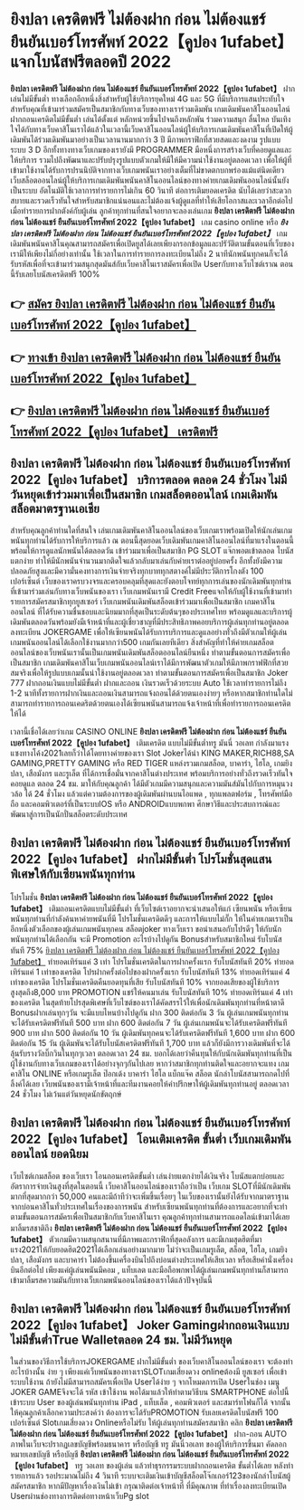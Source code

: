 # ยิงปลา เครดิตฟรี ไม่ต้องฝาก ก่อน ไม่ต้องแชร์ ยืนยันเบอร์โทรศัพท์ 2022【คูปอง 1ufabet】  แจกโบนัสฟรีตลอดปี 2022

**ยิงปลา เครดิตฟรี ไม่ต้องฝาก ก่อน ไม่ต้องแชร์ ยืนยันเบอร์โทรศัพท์ 2022【คูปอง 1ufabet】** ฝากเล่นไม่มีขั้นต่ำ  ทางเลือกอีกหนึ่งสิ่งสำหรับผู้ใช้บริการยุคใหม่ 4G และ 5G ที่มีบริการแสนประทับใจสำหรับคุณที่เข้ามาร่วมสมัครเป็นสมาชิกกับทางเว็บของทางเราร่วมเดิมพัน เกมเดิมพันคาสิโนออนไลน์ ฝากถอนเครดิตไม่มีขั้นต่ำ เล่นได้ตั้งแต่ หลักหน่วยขึ้นไปจนถึงหลักพัน ร่วมความสนุก ลื่นไหล บันเทิงใจได้กับทางเว็บคาสิโนเราได้แล้วในเวลานี้เว็บคาสิโนออนไลน์ผู้ให้บริการเกมเดิมพันคาสิโนที่เปิดให้ผู้เดิมพันได้ร่วมเดิมพันมาอย่างเป็นเวลานานมากกว่า 3 ปี มีภาพกราฟิกที่สวยสดและงดงาม รูปแบบระบบ 3 D
อีกทั้งทางทางเว็บเกมของเรายังมี  PROGRAMMER มือหนึ่งการสร้างเว็บที่คอยดูแลและให้บริการ  รวมไปถึงพัฒนาและปรับปรุงรูปแบบตัวเกมให้มีให้มีความน่าใช้งานอยู่ตลอดเวลา เพื่อให้ผู้ที่เข้ามาใช้งานได้รับการปรนนิบัติจากทางเว็บเกมพนันเราอย่างเต็มที่ไม่ขาดตกบกพร่องแม้แต่นิดเดียว เว็บสล็อตออนไลน์ผู้ให้บริการเกมเดิมพันพนันคาสิโนออนไลน์ของทางค่ายเกมเดิมพันออนไลน์นั้นยังเป็นระบบ อัตโนมัติใช้เวลาการทำรายการไม่เกิน 60 วินาที ต่อการเติมยอดเครดิต นับได้เลยว่าสะดวกสบายและรวดเร็วทันใจสำหรับสมาชิกแน่นอนและไม่ต้องแจ้งผู้ดูแลที่ทำให้เสียโอกาสและเวลาอีกต่อไปเมื่อทำรายการฝากตังค์กับผู้เล่น
ลูกค้าทุกท่านที่สนใจอยากจะลองเล่นเกม **ยิงปลา เครดิตฟรี ไม่ต้องฝาก ก่อน ไม่ต้องแชร์ ยืนยันเบอร์โทรศัพท์ 2022【คูปอง 1ufabet】** เกม casino online หรือ ***ยิงปลา เครดิตฟรี ไม่ต้องฝาก ก่อน ไม่ต้องแชร์ ยืนยันเบอร์โทรศัพท์ 2022【คูปอง 1ufabet】*** เกมเดิมพันพนันคาสิโนคุณสามารถสมัครเพื่อเปิดยูสได้เลยเพียงกรอกข้อมูลและปรัวัติตามขั้นตอนที่เว็บของเรามีให้เพียงไม่กี่อย่างเท่านั้น ใช้เวลาในการทำรายการลงทะเบียนไม่ถึง 2 นาทีนักพนันทุกคนก็จะได้รับรหัสเพื่อที่จะเข้ามาร่วมสนุกสุดมันส์กับเว็บคาสิโนเราสมัครเพื่อเปิด Userกับทางเว็บไซต์เราณ ตอนนี้รับเลยโบนัสเครดิตฟรี 100%

## 👉 [สมัคร ยิงปลา เครดิตฟรี ไม่ต้องฝาก ก่อน ไม่ต้องแชร์ ยืนยันเบอร์โทรศัพท์ 2022【คูปอง 1ufabet】](https://archa888.com/)
## 👉 [ทางเข้า ยิงปลา เครดิตฟรี ไม่ต้องฝาก ก่อน ไม่ต้องแชร์ ยืนยันเบอร์โทรศัพท์ 2022【คูปอง 1ufabet】](https://archa888.com/)
## 👉 [ยิงปลา เครดิตฟรี ไม่ต้องฝาก ก่อน ไม่ต้องแชร์ ยืนยันเบอร์โทรศัพท์ 2022【คูปอง 1ufabet】 เครดิตฟรี](https://archa888.com/)

## ยิงปลา เครดิตฟรี ไม่ต้องฝาก ก่อน ไม่ต้องแชร์ ยืนยันเบอร์โทรศัพท์ 2022【คูปอง 1ufabet】 บริการตลอด ตลอด 24 ชั่วโมง ไม่มีวันหยุดเข้าร่วมมาเพื่อเป็นสมาชิก เกมสล็อตออนไลน์ เกมเดิมพันสล็อตมาตรฐานเอเชีย

สำหรับคุณลูกค้าท่านใดที่สนใจ เล่นเกมเดิมพันคาสิโนออนไลน์ของเว็บเกมเราพร้อมเปิดให้นักเล่นเกมพนันทุกท่านได้รับการให้บริการแล้ว ณ ตอนนี้สุดยอดเว็บเดิมพันเกมคาสิโนออนไลน์ที่มาแรงในตอนนี้ พร้อมให้การดูแลนักพนันได้ตลอดวัน เข้าร่วมมาเพื่อเป็นสมาชิก  PG SLOT แจ๊กพอตเข้าตลอด โบนัสแตกง่าย ทำให้มีนักพนันจำนวนมากติดใจแล้วกลับมาเล่นกับค่ายเราต่ออยู่บ่อยครั้ง อีกทั้งยังมีความปลอดภัยสูงและมีความั่นคงทางการเงินจ่ายจริงทุกบาททุกสตางค์ไม่มีประวัติการโกงตัง 100 เปอร์เซ็นต์ เว็บของเราครบวงจรและครอบคลุมที่สุดและยังตอบโจทย์ทุกการเล่นของนักเดิมพันทุกท่านที่เข้ามาร่วมเล่นกับทางเว็บพนันของเรา
เว็บเกมพนันเรามี Credit Freeแจกให้กับผู้ใช้งานที่เข้ามาทำรายการสมัครสมาชิกทุกยูสเซอร์ เว็บเกมพนันเดิมพันสล็อตเข้าร่วมมาเพื่อเป็นสมาชิก เกมคาสิโนออนไลน์ ที่ได้รับความชื่นชอบและนิยมมากที่สุดเป็นระดับต้นๆของประเทศไทย พร้อมดูแลและบริการผู้เดิมพันตลอดวันพร้อมยังมีเจ้าหน้าที่และผู้เชี่ยวชาญที่มีประสิทธิภาพคอยบริการผู้เล่นทุกท่านอยู่ตลอด ลงทะเบียน JOKERGAME เพื่อให้เซียนพนันได้รับการบริการและดูแลอย่างทั่วถึงมีตัวเกมให้ผู้เล่นเกมพนันออนไลน์ได้เลือกใช้งานมากกว่า500 เกมกันเลยทีเดียว
สิ่งสำคัญที่ทำให้ค่ายเกมสล็อตออนไลน์ของเว็บพนันเรานั้นเป็นเกมพนันเดิมพันสล็อตออนไลน์ยืนหนึ่ง ทำตามขั้นตอนการสมัครเพื่อเป็นสมาชิก  เกมเดิมพันคาสิโนเว็บเกมพนันออนไลน์เราได้มีการพัฒนาตัวเกมให้มีภาพกราฟฟิกที่สวยสมจริงเพื่อให้รูปแบบเกมนั้นน่าใช้งานอยู่ตลอดเวลา ทำตามขั้นตอนการสมัครเพื่อเป็นสมาชิก Joker 777 ฝากถอนเงินแบบไม่มีขั้นต่ำ ฝากและถอน เงินรวดเร็วด้วยระบบ Auto ใช้เวลาทำรายการไม่ถึง 1-2 นาทีทั้งรายการฝากเงินและถอนเงินสามารถแจ้งถอนได้ด้วยตนเองง่ายๆ หรือหากสมาชิกท่านใดไม่สามารถทำรายการถอนเคดริตด้วยตนเองได้เซียนพนันสามารถแจ้งเจ้าหน้าที่เพื่อทำรายการถอนเครดิตให้ได้

เวลานี้เชื่อได้เลยว่าเกม CASINO ONLINE **ยิงปลา เครดิตฟรี ไม่ต้องฝาก ก่อน ไม่ต้องแชร์ ยืนยันเบอร์โทรศัพท์ 2022【คูปอง 1ufabet】** เติมเครดิต แบบไม่มีขั้นต่ำทรู มันนี่ วอเลท กำลังมาแรงแซงทางโค้ง2021เลยก็ว่าได้โดยทางค่ายของเรา Slot Jokerได้นำ  KING MAKER,RICH88,SA GAMING,PRETTY GAMING หรือ RED TIGER แหล่งรวมเกมสล็อต, บาคาร่า, ไฮโล, เกมยิงปลา, เสือมังกร และรูเล็ต ที่ได้การเชื่อมั่นจากคาสิโนต่างประเทศ พร้อมบริการอย่างทั่วถึงรวดเร็วทันใจคอยดูแล ตลอด 24 ชม. มาให้กับคุณลูกค้า ได้มีตัวเกมมีความสนุกและความมันส์มันไปกับการหมุนวงวล้อ ได้ 24 ชั่วโมง แล้วแต่ความต้องการของผู้เดิมพันผ่านบนไอแพด , ทุกแพลตฟอร์ม , โทรศัพท์มือถือ และคอมพิวเตอร์ที่เป็นระบบIOS หรือ ANDROIDแบบพกพา ศึกษาวิธีและประสบการณ์และพัฒนาสู่การเป็นนักปั่นสล็อตระดับประเทศ

## ยิงปลา เครดิตฟรี ไม่ต้องฝาก ก่อน ไม่ต้องแชร์ ยืนยันเบอร์โทรศัพท์ 2022【คูปอง 1ufabet】 ฝากไม่มีขั้นต่ำ โปรโมชั่นสุดแสนพิเศษให้กับเซียนพนันทุกท่าน

โปรโมชั่น **ยิงปลา เครดิตฟรี ไม่ต้องฝาก ก่อน ไม่ต้องแชร์ ยืนยันเบอร์โทรศัพท์ 2022【คูปอง 1ufabet】** เติมถอนเครดิตแบบไม่มีขั้นต่ำ ที่เว็บไซต์เราอยากจะนำเสนอให้แก่  เซียนพนัน หรือเซียนพนันทุกท่านที่กำลังค้นหาค่ายพนันที่มี โปรโมชั่นเครดิตดีๆ และการให้แบบไม่กั๊ก ให้ในค่ายเกมเราเป็นอีกหนึ่งตัวเลือกของผู้เล่นเกมพนันทุกคน สล็อตjoker ทางเว็บเรา ขอนำเสนอกับโปรดีๆ ให้กับนักพนันทุกท่านได้เลือกกัน จะมี Promotion อะไรบ้างไปดูกัน
Bonusสำหรับสมาชิกใหม่ รับโบนัสทันที 75% [ยิงปลา เครดิตฟรี ไม่ต้องฝาก ก่อน ไม่ต้องแชร์ ยืนยันเบอร์โทรศัพท์ 2022【คูปอง 1ufabet】](https://archa888.com/) ทำยอดเทิร์นแค่ 3 เท่า
โปรโมชั่นเครดิตในการฝากครั้งแรก รับโบนัสทันที 20% ทำยอดเทิร์นแค่ 1 เท่าของเครดิต
โปรฝากครั้งต่อไปของฝากครั้งแรก รับโบนัสทันที 13% ทำยอดเทิร์นแค่ 4 เท่าของเครดิต
โปรโมชั่นเครดิตคืนยอดทุนที่เสีย รับโบนัสทันที 10% จากยอดเสียของผู้ใช้บริการ สูงสุดถึง8,000 บาท
 PROMOTION แชร์ให้คนมาเล่น รับโบนัสทันที 10% ทำยอดเทิร์นแค่ 4 เท่าของเครดิต
ในสุดท้ายโปรสุดพิเศษที่เว็บไซต์ของเราได้คัดสรรไว้ให้เพื่อนักเดิมพันทุกท่านที่หน้าตาดี Bonusฝากเล่นทุกๆวัน จะมีแบบไหนบ้างไปดูกัน
ฝาก 300 ติดต่อกัน 3 วัน ผู้เล่นเกมพนันทุกท่านจะได้รับเครดิตฟรีทันที 500 บาท
ฝาก 600 ติดต่อกัน 7 วัน ผู้เล่นเกมพนันจะได้รับเครดิตฟรีทันที 900 บาท
ฝาก 500 ติดต่อกัน 10 วัน ผู้เดิมพันทุกคนจะได้รับเครดิตฟรีทันที 1,600 บาท
ฝาก 600 ติดต่อกัน 15 วัน ผู้เดิมพันจะได้รับโบนัสเครดิตฟรีทันที 1,700 บาท
แล้วก็ยังมีการวางเดิมพันที่จะได้ลุ้นรับรางวัลบิ๊กวินในทุกๆเวลา ตลอดเวลา 24 ชม. บอกได้เลยว่าคืนทุนให้กับนักเดิมพันทุกท่านที่เป็นผู้ใช้งานกับทางเว็บเกมของเราได้อย่างจุกๆกันไปเลย หากว่าสมาชิกทุกท่านติดใจและอยากจะแทง เกมคาสิโน ONLINE หรือเกมรูเล็ต  ป๊อกเด้ง บาคาร่า ไฮโล แบ็กแจ๊ค สล็อต นักล่าโบนัสสามารถกดไปที่ลิ้งค์ได้เลย เว็บพนันของเรามีเจ้าหน้าที่และทีมงานคอยให้คำปรึกษาให้ผู้เดิมพันทุกท่านอยู่ ตลอดเวลา 24 ชั่วโมง ไม่เว้นแต่วันหยุดนักขัตฤกษ์

## ยิงปลา เครดิตฟรี ไม่ต้องฝาก ก่อน ไม่ต้องแชร์ ยืนยันเบอร์โทรศัพท์ 2022【คูปอง 1ufabet】 โอนเติมเครดิต ขั้นต่ำ  เว็บเกมเดิมพันออนไลน์ ยอดนิยม

เว็บไซต์เกมสล็อต ของเว็บเรา โอนถอนเครดิตขั้นต่ำ เล่นง่ายแตกง่ายได้เงินจริง โบนัสแตกบ่อยและอัตราการจ่ายเงินสูงที่สุดในตอนนี้ เว็บคาสิโนออนไลน์ของเราถือว่าเป็น เว็บเกม SLOTที่มีนักเดิมพันมากที่สุดมากกว่า 50,000 คนและมีถ้าทีว่าจะเพิ่มขึ้นเรื่อยๆ ในเว็บของเรานั้นยังได้รับจากมาตราฐานจากบ่อนคาสิโนทั่วประเทศในเรื่องของการพนัน สำหรับเซียนพนันทุกท่านที่ต้องการและอยากที่จะทำตามขั้นตอนการสมัครเพื่อเป็นสมาชิกกับเว็บคาสิโนเรา คุณลูกค้าทุกท่านสามารถแอดไลน์เข้ามาได้เลย
	มาลิ้มรสชาติถึง **ยิงปลา เครดิตฟรี ไม่ต้องฝาก ก่อน ไม่ต้องแชร์ ยืนยันเบอร์โทรศัพท์ 2022【คูปอง 1ufabet】** ตัวเกมมีความสนุกสนานที่มีภาพและกราฟิกที่สุดอลังการ และมีเกมสุดฮิตที่มาแรง2021ให้กับยอดฮิต2021ได้เลือกเล่นอย่างมากมาย  ไม่ว่าจะเป็นเกมรูเล็ต, สล็อต, ไฮโล, เกมยิงปลา, เสือมังกร และบาคาร่า ไม่ต้องขึ้นเครื่องบินไปถึงบ่อนต่างประเทศให้เสียเวลา หรือเสียค่านั่งเครื่องบินอีกต่อไป เพียงแค่ผู้เล่นพนันมีคอม , แท็บเลต และมือถือพกพาได้ผู้เล่นเกมพนันทุกท่านก็สามารถเข้ามาลิ้มรสความมันกับทางเว็บเกมพนันออนไลน์ของเราได้แล้วปัจจุบันนี้

## ยิงปลา เครดิตฟรี ไม่ต้องฝาก ก่อน ไม่ต้องแชร์ ยืนยันเบอร์โทรศัพท์ 2022【คูปอง 1ufabet】 Joker Gamingฝากถอนเงินแบบไม่มีขั้นต่ำTrue Walletตลอด 24 ชม. ไม่มีวันหยุด

ในส่วนของวิธีการใช้บริการJOKERGAME ฝากไม่มีขั้นต่ำ ของเว็บคาสิโนออนไลน์ของเรา จะต้องทำอะไรบ้างนั้น ง่าย ๆ เพียงแค่เว็บพนันของทางเราSLOTเกมเสี่ยงดวง onlineต้องมี ยูสเซอร์ เพื่อเข้าระบบใช้งาน ถ้ายังไม่มีสามารถสมัครเพื่อเปิด Userได้ง่าย ๆ จากโหมดการเปิด Userในช่อง เมนู JOKER GAMEจึงจะได้ รหัส เข้าใช้งาน พอได้มาแล้วให้ทำตามวิธีบน SMARTPHONE ต่อไปนี้
เข้าระบบ User  ของผู้เล่นพนันทุกท่าน iPad , แท็บเล็ต , คอมพิวเตอร์ และสมาร์ทโฟนก็ได้
จากนั้นให้คุณลูกค้าเลือกความประสงค์ว่า ต้องการจะได้รับPROMOTION รับเลยเครดิตโบนัสฟรี 100 เปอร์เซ็นต์  Slotเกมเสี่ยงดวง Onlineหรือไม่รับ
ให้ผู้เล่นทุกท่านสมัครสมาชิก คลิก **ยิงปลา เครดิตฟรี ไม่ต้องฝาก ก่อน ไม่ต้องแชร์ ยืนยันเบอร์โทรศัพท์ 2022【คูปอง 1ufabet】** ฝาก-ถอน AUTO ภาพในเว็บจะปรากฏเลขบัญชีพร้อมธนาคาร หรือบัญชี ทรู มันนี่วอเลท ของผู้ให้บริการขึ้นมา
คัดลอกหมายเลขบัญชี หรือบัญชี **ยิงปลา เครดิตฟรี ไม่ต้องฝาก ก่อน ไม่ต้องแชร์ ยืนยันเบอร์โทรศัพท์ 2022【คูปอง 1ufabet】** ทรู วอเลท ของผู้เล่น แล้วทำธุรกรรมระบบฝากถอนเครดิต ขั้นต่ำได้เลย
หลังทำรายการแล้ว รอประมาณไม่ถึง 4 วินาที ระบบจะเติมเงินเข้าบัญชีสล็อตโจ๊กเกอร์123ของนักล่าโบนัสผู้สมัครสมาชิก
หากมีปัญหาเรื่องเงินไม่เข้า กรุณาติดต่อเจ้าหน้าที่ ที่มีคุณภาพ ที่ทำเรื่องลงทะเบียนเปิด Userผ่านช่องทางการติดต่อทางหน้าเว็บPg slot


